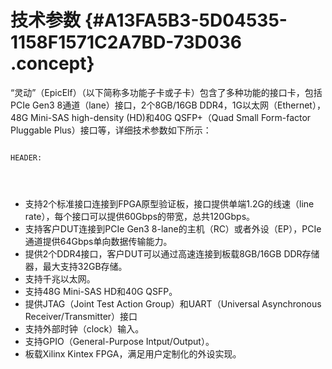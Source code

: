 # 技术参数 {#A13FA5B3-5D04535-1158F1571C2A7BD-73D036 .concept}

“灵动”（EpicElf）（以下简称多功能子卡或子卡）包含了多种功能的接口卡，包括PCIe Gen3 8通道（lane）接口，2个8GB/16GB DDR4，1G以太网（Ethernet），48G Mini-SAS high-density \(HD\)和40G QSFP+（Quad Small Form-factor Pluggable Plus）接口等，详细技术参数如下所示：

```language-cpp

HEADER:
    
        
      
```

-   支持2个标准接口连接到FPGA原型验证板，接口提供单端1.2G的线速（line rate），每个接口可以提供60Gbps的带宽，总共120Gbps。
-   支持客户DUT连接到PCIe Gen3 8-lane的主机（RC）或者外设（EP），PCIe通道提供64Gbps单向数据传输能力。
-   提供2个DDR4接口，客户DUT可以通过高速连接到板载8GB/16GB DDR存储器，最大支持32GB存储。
-   支持千兆以太网。
-   支持48G Mini-SAS HD和40G QSFP。
-   提供JTAG（Joint Test Action Group）和UART（Universal Asynchronous Receiver/Transmitter）接口
-   支持外部时钟（clock）输入。
-   支持GPIO（General-Purpose Intput/Output）。
-   板载Xilinx Kintex FPGA，满足用户定制化的外设实现。

